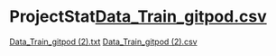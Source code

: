 # ProjectStat[Data_Train_gitpod.csv](https://github.com/WavePPG/ProjectStat/files/10661317/Data_Train_gitpod.csv)
[Data_Train_gitpod (2).txt](https://github.com/WavePPG/ProjectStat/files/10661401/Data_Train_gitpod.2.txt)
[Data_Train_gitpod (2).csv](https://github.com/WavePPG/ProjectStat/files/10661416/Data_Train_gitpod.2.csv)
